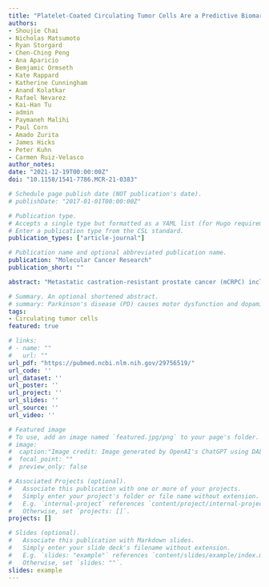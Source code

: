 ```yaml
---
title: "Platelet-Coated Circulating Tumor Cells Are a Predictive Biomarker in Patients with Metastatic Castrate-Resistant Prostate Cancer" 
authors:
- Shoujie Chai
- Nicholas Matsumoto
- Ryan Storgard
- Chen-Ching Peng
- Ana Aparicio
- Bemjamic Ormseth
- Kate Rappard
- Katherine Cunningham
- Anand Kolatkar
- Rafael Nevarez
- Kai-Han Tu
- admin
- Paymaneh Malihi
- Paul Corn
- Amado Zurita
- James Hicks
- Peter Kuhn
- Carmen Ruiz-Velasco
author_notes:
date: "2021-12-19T00:00:00Z"
doi: "10.1158/1541-7786.MCR-21-0383"

# Schedule page publish date (NOT publication's date).
# publishDate: "2017-01-01T00:00:00Z"

# Publication type.
# Accepts a single type but formatted as a YAML list (for Hugo requirements).
# Enter a publication type from the CSL standard.
publication_types: ["article-journal"]

# Publication name and optional abbreviated publication name.
publication: "Molecular Cancer Research"
publication_short: ""

abstract: "Metastatic castration-resistant prostate cancer (mCRPC) includes a subset of patients with particularly unfavorable prognosis characterized by combined defects in at least two of three tumor suppressor genes: PTEN, RB1, and TP53 as aggressive variant prostate cancer molecular signature (AVPC-MS). We aimed to identify circulating tumor cells (CTC) signatures that could inform treatment decisions of patients with mCRPC with cabazitaxel-carboplatin combination therapy versus cabazitaxel alone. Liquid biopsy samples were collected prospectively from 79 patients for retrospective analysis. CTCs were detected, classified, enumerated through a computational pipeline followed by manual curation, and subjected to single-cell genome-wide copy-number profiling for AVPC-MS detection. On the basis of immunofluorescence intensities, detected rare cells were classified into 8 rare-cell groups. Further morphologic characterization categorized CTC subtypes from 4 cytokeratin-positive rare-cell groups, utilizing presence of mesenchymal features and platelet attachment. Of 79 cases, 77 (97.5%) had CTCs, 24 (30.4%) were positive for platelet-coated CTCs (pc.CTCs) and 25 (38.5%) of 65 sequenced patients exhibited AVPC-MS in CTCs. Survival analysis indicated that the presence of pc.CTCs identified the subset of patients who were AVPC-MS-positive with the worst prognosis and minimal benefit from combination therapy. In AVPC-MS-negative patients, its presence showed significant survival improvement from combination therapy. Our findings suggest the presence of pc.CTCs as a predictive biomarker to further stratify AVPC subsets with the worst prognosis and the most significant benefit of additional platinum therapy. IMPLICATIONS: HDSCA3.0 can be performed with rare cell detection, categorization, and genomic characterization for pc.CTC identification and AVPC-MS detection as a potential predictive biomarker of mCRPC."

# Summary. An optional shortened abstract.
# summary: Parkinson's disease (PD) causes motor dysfunction and dopaminergic cell death, with current treatments often leading to side effects. This study demonstrates that pretreating adipose-derived stem cells (ADSCs) with n-butylidenephthalide (BP), a compound with neuroprotective effects, enhances their therapeutic efficacy in a PD mouse model. Transplantation of BP-pretreated ADSCs improved motor symptoms and restored dopamine neuron levels, highlighting a promising strategy to enhance stem cell therapies for neurodegenerative diseases.
tags:
- Circulating tumor cells
featured: true

# links:
# - name: ""
#   url: ""
url_pdf: "https://pubmed.ncbi.nlm.nih.gov/29756519/"
url_code: ''
url_dataset: ''
url_poster: ''
url_project: ''
url_slides: ''
url_source: ''
url_video: ''

# Featured image
# To use, add an image named `featured.jpg/png` to your page's folder. 
# image:
#  caption:"Image credit: Image generated by OpenAI's ChatGPT using DALL·E."
#  focal_point: ""
#  preview_only: false

# Associated Projects (optional).
#   Associate this publication with one or more of your projects.
#   Simply enter your project's folder or file name without extension.
#   E.g. `internal-project` references `content/project/internal-project/index.md`.
#   Otherwise, set `projects: []`.
projects: []

# Slides (optional).
#   Associate this publication with Markdown slides.
#   Simply enter your slide deck's filename without extension.
#   E.g. `slides: "example"` references `content/slides/example/index.md`.
#   Otherwise, set `slides: ""`.
slides: example
---
```

